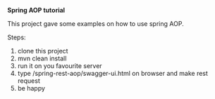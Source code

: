 **Spring AOP tutorial**

This project gave some examples on how to use spring AOP.

Steps:

1. clone this project
2. mvn clean install
3. run it on you favourite server
4. type <context-path>/spring-rest-aop/swagger-ui.html on browser and make rest request
5. be happy

